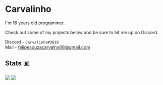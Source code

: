 # Carvalinho 
I'm 16 years old programmer.

Check out some of my projects below and be sure to hit me up on Discord.

Discord - `Carvalinho#3819` <br>
Mail - <a href="">felipesouzacarvalho08@gmail.com</a>

## Stats 📊

<img align="left" src="https://github-readme-stats.vercel.app/api?username=carvalinh0&count_private=true&line_height=21&show_icons=true&theme=dark"/> 
<img align="left" src="https://github-readme-stats.vercel.app/api/top-langs/?username=carvalinh0&layout=compact&card_width=250&theme=dark"/>
